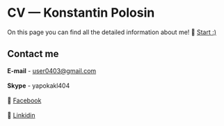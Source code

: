 # CV — Konstantin Polosin
 
On this page you can find all the detailed information about me!
:link: [Start :)](http://kpolosin.github.io)

## Contact me
<b>E-mail</b> - user0403@gmail.com<br><br>
<b>Skype</b> - yapokakl404<br><br>
:link: [Facebook](https://www.facebook.com/kostya.polosin)<br><br>
:link: [Linkidin](https://www.linkedin.com/in/konstantinpolosin/)